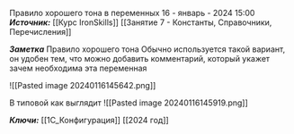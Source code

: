 
Правило хорошего тона в переменных
 16 - январь - 2024  15:00 
***Источник:***  [[Курс IronSkills]] [[Занятие 7 - Константы, Справочники, Перечисления]]

***Заметка*** 
 Правило хорошего тона
 Обычно используется такой вариант, он удобен тем, что можно добавить комментарий, который укажет зачем необходима эта переменная 
 
 ![[Pasted image 20240116145642.png]]

В типовой как выглядит
![[Pasted image 20240116145919.png]]

***Ключи:*** [[1С_Конфигурация]] [[2024 год]]